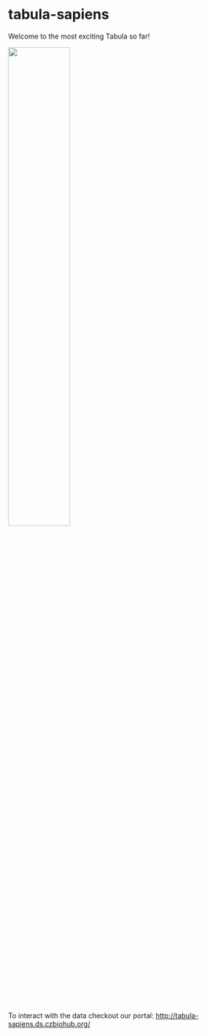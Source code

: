 # tabula-sapiens

Welcome to the most exciting Tabula so far!

<img src="https://github.com/czbiohub/tabula-sapiens/blob/master/sapiens_logo.png" width="50%" height="50%">

To interact with the data checkout our portal: http://tabula-sapiens.ds.czbiohub.org/
